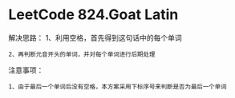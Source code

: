 # LeetCode 824.Goat Latin

解决思路：
    1、利用空格，首先得到这句话中的每个单词
	
	2、再判断元音开头的单词，并对每个单词进行后期处理
	
注意事项：

    1、由于最后一个单词后没有空格，本方案采用下标序号来判断是否为最后一个单词
